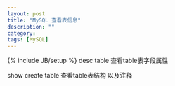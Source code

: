 ```yaml
---
layout: post
title: "MySQL 查看表信息"
description: ""
category: 
tags: [MySQL]
---
```

{% include JB/setup %}
desc table 查看table表字段属性

show create table 查看table表结构 以及注释  
